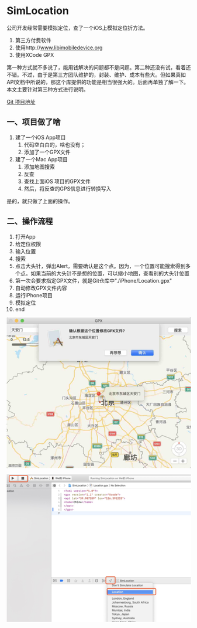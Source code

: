 # SimLocation

公司开发经常需要模拟定位，查了一个iOS上模拟定位折方法。

1. 第三方付费软件
2. 使用http://www.libimobiledevice.org
3. 使用XCode GPX

第一种方式就不多说了，能用钱解决的问题都不是问题。第二种还没有试，看着还不错。不过，由于是第三方团队维护的，封装、维护、成本有些大。但如果真如API文档中所说的，那这个库提供的功能是相当很强大的。后面再单独了解一下。本文主要针对第三种方式进行说明。

[Git 项目地址](https://github.com/CreazyBear/SimLocation)

## 一、项目做了啥

1. 建了一个iOS App项目
   1. 代码空白白的，啥也没有；
   2. 添加了一个GPX文件
2. 建了一个Mac App项目
   1. 添加地图搜索
   2. 反查
   3. 查找上面iOS 项目的GPX文件
   4. 然后，将反查的GPS信息进行转换写入

是的，就只做了上面的操作。

## 二、操作流程

1. 打开App
2. 给定位权限
3. 输入位置
4. 搜索
5. 点击大头针，弹出Alert，需要确认是这个点。因为，一个位置可能搜索得到多个点。如果当前的大头针不是想的位置，可以缩小地图，查看别的大头针位置
7. 第一次会要求指定GPX文件，就是Git仓库中"./iPhone/Location.gpx"
8. 自动修改GPX文件内容
9. 运行iPhone项目
10. 模拟定位
11. end



![](Images/1567846691.276996.png)

![](Images/E06E268E-29EF-43C8-B729-85AE9A5FE36C.png)
